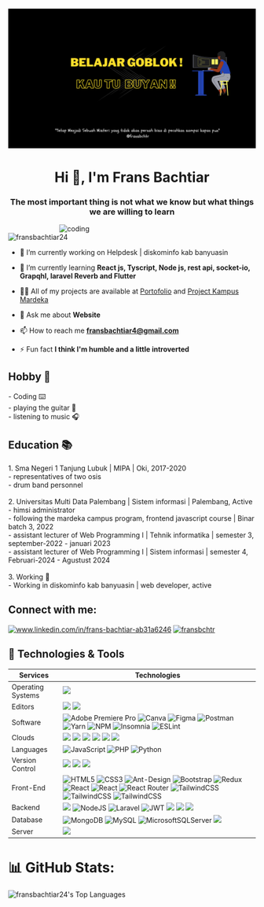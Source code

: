 ![MasterHead](https://github.com/fransbachtiar24/file-materi-assisten-dosen-/blob/master/images/huge.png)
<h1 align="center">Hi 👋, I'm Frans Bachtiar</h1>
<h3 align="center">The most important thing is not what we know but what things we are willing to learn</h3>
<img align="right" alt="coding" width="400" src="https://miro.medium.com/max/1100/1*IRGHmiGsa16stedQvIaZfw.gif">

<p align="left"> <img src="https://komarev.com/ghpvc/?username=fransbachtiar24&label=Profile%20views&color=0e75b6&style=flat" alt="fransbachtiar24" /> </p>
 
- 🔭 I’m currently working on Helpdesk | diskominfo kab banyuasin
- 🌱 I’m currently learning **React js, Tyscript, Node js, rest api, socket-io, Grapqhl, laravel Reverb and Flutter**

- 👨‍💻 All of my projects are available at [Portofolio](https://frans-dusky.vercel.app) and [Project Kampus Mardeka](https://siterbang.km3ggwp.com/login)

- 💬 Ask me about **Website**

- 📫 How to reach me **fransbachtiar4@gmail.com**

- ⚡ Fun fact **I think I'm humble and a little introverted**


<h2>Hobby 👊</h2>
<p align="left">
 - Coding ⌨️<br>
 - playing the guitar 🎸<br>
 - listening to music  🎧 
<p/>

<h2>Education 📚</h2>
<p align="left">
 1. Sma Negeri 1 Tanjung Lubuk | MIPA | Oki, 2017-2020<br>
   - representatives of two osis <br>
   - drum band personnel <br>
  <br>
 2. Universitas Multi Data Palembang | Sistem informasi | Palembang, Active <br>
   - himsi administrator <br>
   - following the mardeka campus program, frontend javascript course | Binar batch 3, 2022 <br>
   - assistant lecturer of Web Programming I | Tehnik informatika | semester 3, september-2022 - januari 2023 <br>
   - assistant lecturer of Web Programming I | Sistem informasi | semester 4, Februari-2024 - Agustust 2024 <br>
 <br>
 3. Working 💼 <br>
   - Working in diskominfo kab banyuasin | web developer, active
<p/>

<h2 align="left">Connect with me:</h2>
<p align="left">
<a href="https://www.linkedin.com/in/frans-bachtiar-ab31a6246/" target="blank"><img align="center" src="https://raw.githubusercontent.com/rahuldkjain/github-profile-readme-generator/master/src/images/icons/Social/linked-in-alt.svg" alt="www.linkedin.com/in/frans-bachtiar-ab31a6246" height="30" width="40" /></a>
<a href="https://www.instagram.com/susuberuaaang" target="blank"><img align="center" src="https://raw.githubusercontent.com/rahuldkjain/github-profile-readme-generator/master/src/images/icons/Social/instagram.svg" alt="fransbchtr" height="30" width="40" /></a>



## 🔧 Technologies & Tools
| Services               | Technologies                                                                                                                                                                                                                                                                                                                                                                                                                                                                                                                                                                                                                                                                                                                                                                                                                                                                                                                                                                                                                                                                                                                                                                                                                                                                                                |
| ---------------------- | ----------------------------------------------------------------------------------------------------------------------------------------------------------------------------------------------------------------------------------------------------------------------------------------------------------------------------------------------------------------------------------------------------------------------------------------------------------------------------------------------------------------------------------------------------------------------------------------------------------------------------------------------------------------------------------------------------------------------------------------------------------------------------------------------------------------------------------------------------------------------------------------------------------------------------------------------------------------------------------------------------------------------------------------------------------------------------------------------------------------------------------------------------------------------------------------------------------------------------------------------------------------------------------------------------------- 
Operating Systems      | ![](https://img.shields.io/badge/windows%20-%230078d7.svg?&style=for-the-badge&logo=Windows&logoColor=white)                                                                                                                                                                                                                                                                                                                                                                                                                                                                                                                                                                                                                                                                                                                                                                                                                                                                                                                                                                                                                                                                                       |
Editors     | ![](https://img.shields.io/badge/vscode%20-%230078d7.svg?&style=for-the-badge&logo=visualstudiocode&logoColor=white) ![](https://img.shields.io/badge/sublime_text-%23575757.svg?&style=for-the-badge&logo=sublime-text&logoColor=white)                                                                                                                                                                                                                                                                                                                                                                                                                                                                                                                                                                                                                                                                                                                                                                                                                                                                                                                                                                                                                                                                                       |
Software    | ![Adobe Premiere Pro](https://img.shields.io/badge/Adobe%20Premiere%20Pro-9999FF.svg?style=for-the-badge&logo=Adobe%20Premiere%20Pro&logoColor=white) ![Canva](https://img.shields.io/badge/Canva-%2300C4CC.svg?style=for-the-badge&logo=Canva&logoColor=white) ![Figma](https://img.shields.io/badge/figma-%23F24E1E.svg?style=for-the-badge&logo=figma&logoColor=white) ![Postman](https://img.shields.io/badge/Postman-FF6C37?style=for-the-badge&logo=postman&logoColor=white) ![Yarn](https://img.shields.io/badge/yarn-%232C8EBB.svg?style=for-the-badge&logo=yarn&logoColor=white) ![NPM](https://img.shields.io/badge/NPM-%23000000.svg?style=for-the-badge&logo=npm&logoColor=white) ![Insomnia](https://img.shields.io/badge/Insomnia-black?style=for-the-badge&logo=insomnia&logoColor=5849BE) ![ESLint](https://img.shields.io/badge/ESLint-4B3263?style=for-the-badge&logo=eslint&logoColor=white)                                                                                                                                                                                                                                                                                                                                                                                                                                                                                                                                                                                                                                                                                                                                                                                                                                                                                                                                                                                                                                                                                  |
Clouds    | ![](https://img.shields.io/badge/Google%20Cloud%20-%234285F4.svg?&style=for-the-badge&logo=google-cloud&logoColor=white) ![](https://img.shields.io/badge/azure%20-%230072e6.svg?&style=for-the-badge&logo=microsoft-azure&logoColor=white) ![](https://img.shields.io/badge/heroku%20-%23430098.svg?&style=for-the-badge&logo=heroku&logoColor=white) ![](https://img.shields.io/badge/Vercel%20-%23111111.svg?&style=for-the-badge&logo=vercel&logoColor=white) ![](https://img.shields.io/badge/netlify-00C7B7.svg?&style=for-the-badge&logo=netlify&logoColor=white)  ![](https://img.shields.io/badge/railway-%23000000.svg?&style=for-the-badge&logo=railway&logoColor=white)                                                                                                                                                                                                                                                                                                                                                                                                                                                                                                                                                                                                                                                                                                                                                                                                                                                                                                                                                                                                                                                   |
| Languages              | ![JavaScript](https://img.shields.io/badge/javascript-%23323330.svg?style=for-the-badge&logo=javascript&logoColor=%23F7DF1E) ![PHP](https://img.shields.io/badge/php-%23777BB4.svg?style=for-the-badge&logo=php&logoColor=white) ![Python](https://img.shields.io/badge/python-3670A0?style=for-the-badge&logo=python&logoColor=ffdd54)                                                                                                                                                                                             |
| Version Control           | ![](https://img.shields.io/badge/git%20-%23F05033.svg?&style=for-the-badge&logo=git&logoColor=white) ![](https://img.shields.io/badge/gitlab%20-%23181717.svg?&style=for-the-badge&logo=gitlab&logoColor=white) ![](https://img.shields.io/badge/github%20-%23121011.svg?&style=for-the-badge&logo=github&logoColor=white)                                                                                                                                                                              |
| Front-End          | ![HTML5](https://img.shields.io/badge/html5-%23E34F26.svg?style=for-the-badge&logo=html5&logoColor=white) ![CSS3](https://img.shields.io/badge/css3-%231572B6.svg?style=for-the-badge&logo=css3&logoColor=white) ![Ant-Design](https://img.shields.io/badge/-AntDesign-%230170FE?style=for-the-badge&logo=ant-design&logoColor=white) ![Bootstrap](https://img.shields.io/badge/bootstrap-%23563D7C.svg?style=for-the-badge&logo=bootstrap&logoColor=white) ![Redux](https://img.shields.io/badge/redux-%23593d88.svg?style=for-the-badge&logo=redux&logoColor=white) ![React](https://img.shields.io/badge/react-%2320232a.svg?style=for-the-badge&logo=react&logoColor=%2361DAFB) ![React](https://camo.githubusercontent.com/84ed5b82229701baea52a19729deffb937edda5efbd86bb93516c1693794d6da/68747470733a2f2f696d672e736869656c64732e696f2f62616467652f6e6578742e6a732532302d2532333131313131312e7376673f267374796c653d666f722d7468652d6261646765266c6f676f3d6e6578742e6a73266c6f676f436f6c6f723d7768697465) ![React Router](https://img.shields.io/badge/React_Router-CA4245?style=for-the-badge&logo=react-router&logoColor=white) ![TailwindCSS](https://img.shields.io/badge/tailwindcss-%2338B2AC.svg?style=for-the-badge&logo=tailwind-css&logoColor=white) ![TailwindCSS](https://img.shields.io/badge/MUI-%230081CB.svg?style=for-the-badge&logo=mui&logoColor=white) ![TailwindCSS](https://img.shields.io/badge/chakra-%234ED1C5.svg?style=for-the-badge&logo=chakraui&logoColor=white)                                                                                                                                                                         |
| Backend         | ![](https://img.shields.io/badge/express-js%20-%23404d59.svg?&style=for-the-badge) ![NodeJS](https://img.shields.io/badge/node.js-6DA55F?style=for-the-badge&logo=node.js&logoColor=white) ![Laravel](https://img.shields.io/badge/laravel-%23FF2D20.svg?style=for-the-badge&logo=laravel&logoColor=white) ![JWT](https://img.shields.io/badge/JWT-black?style=for-the-badge&logo=JSON%20web%20tokens) ![](https://img.shields.io/badge/Flask-000000?style=for-the-badge&logo=flask&logoColor=white) ![](https://img.shields.io/badge/Sequelize-52B0E7?style=for-the-badge&logo=Sequelize&logoColor=white) ![](https://img.shields.io/badge/Socket.io-black?style=for-the-badge&logo=socket.io&badgeColor=010101)                                                                                                                                                                           |
| Database        | ![MongoDB](https://img.shields.io/badge/MongoDB-%234ea94b.svg?style=for-the-badge&logo=mongodb&logoColor=white) ![MySQL](https://img.shields.io/badge/mysql-%2300f.svg?style=for-the-badge&logo=mysql&logoColor=white) ![MicrosoftSQLServer](https://img.shields.io/badge/Microsoft%20SQL%20Sever-CC2927?style=for-the-badge&logo=microsoft%20sql%20server&logoColor=white) ![](https://img.shields.io/badge/postgresql%20-%230072e6.svg?&style=for-the-badge&logo=postgresql&logoColor=white)                                                                                                                                                                           |
| Server        | ![](https://img.shields.io/badge/apache%20-%23D42029.svg?&style=for-the-badge&logo=apache&logoColor=white) </a>                                                                                                                                                                              |

# 📊 GitHub Stats:
![fransbachtiar24's Top Languages](https://github-readme-stats.vercel.app/api/top-langs/?username=fransbachtiar24&theme=vue-dark&show_icons=true&hide_border=true&layout=compact)




